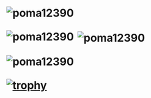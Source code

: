 <h1 [Прога 1 курс все лабы + отчеты](https://github.com/poma12390/ITMO_PROGA_1COURSE) />

<p align="left"> <img src="https://komarev.com/ghpvc/?username=poma12390&label=Profile%20views&color=0e75b6&style=flat" alt="poma12390" /> </p>

<p><img align="left" src="https://github-readme-stats.vercel.app/api/top-langs?username=poma12390&show_icons=true&locale=en&layout=compact" alt="poma12390" /></p>

<p>&nbsp;<img align="center" src="https://github-readme-stats.vercel.app/api?username=poma12390&show_icons=true&locale=en" alt="poma12390" /></p>

<p><img align="center" src="https://github-readme-streak-stats.herokuapp.com/?user=poma12390&" alt="poma12390" /></p>


[![trophy](https://github-profile-trophy.vercel.app/?username=ryo-ma)](https://github.com/ryo-ma/github-profile-trophy)
